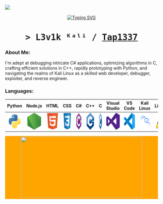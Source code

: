 ![](https://komarev.com/ghpvc/?username=antonkomarev&style=for-the-badge)

<p align="center">
        <a href="https://git.io/typing-svg"><img src="https://readme-typing-svg.demolab.com?font=Fira+Code&size=35&pause=1000&random=false&width=435&lines=Reverse+Enginner;Developer+in+Website+%26+Exploits;5%2B+Year+Exploiting++Experince;1.5%2B+Year+Kali+Linux+Experince" alt="Typing SVG" /></a>
</p>

<h1 align="center">
        <samp>&gt; L3v1k ᴷᵃˡⁱ / 
                <b><a target="_blank" href="https://github.com/Tap1337">Tap1337</a></b>
        </samp>
</h1>

### About Me:    
I'm adept at debugging intricate C# applications, optimizing algorithms in C, crafting efficient solutions in C++, rapidly prototyping with Python, and navigating the realms of Kali Linux as a skilled web developer, debugger, exploiter, and reverse engineer.

### Languages:
| Python | Node.js | HTML | CSS | C# | C++ | C | Visual Studio | VS Code | Kali Linux | Linux |
|----------|----------|----------|-----|-----|-----|-----|-----|-----|-----|-----|
|  <img src="https://github.com/devicons/devicon/blob/master/icons/python/python-original.svg" title="Python"  alt="Python" width="55" height="55"/> |  <img src="https://github.com/devicons/devicon/blob/master/icons/nodejs/nodejs-original.svg" title="Node.js"  alt="Node.js" width="55" height="55"/> |  <img src="https://github.com/devicons/devicon/blob/master/icons/html5/html5-original.svg" title="HTML" alt="HTML" width="55" height="55"/> |  <img src="https://github.com/devicons/devicon/blob/master/icons/css3/css3-original.svg" title="CSS" alt="CSS" width="55" height="55"/> |  <img src="https://github.com/devicons/devicon/blob/master/icons/csharp/csharp-original.svg" title="C#" alt="C#" width="55" height="55"/> |  <img src="https://github.com/devicons/devicon/blob/master/icons/cplusplus/cplusplus-original.svg" title="C++" alt="C++" width="55" height="55"/> |  <img src="https://github.com/devicons/devicon/blob/master/icons/c/c-original.svg" title="C" alt="C" width="55" height="55"/> |  <img src="https://github.com/devicons/devicon/blob/master/icons/visualstudio/visualstudio-plain.svg" title="Visual Studio" alt="Visual Studio" width="55" height="55"/> |  <img src="https://github.com/devicons/devicon/blob/master/icons/vscode/vscode-original.svg" title="VS Code" alt="VS Code" width="55" height="55"/> |  <img src="https://github.com/canaleal/devicon/blob/new-icon-kali-linux/icons/kalilinux/kalilinux-original-wordmark.svg" title="Kali Linux" alt="Kali Linux" width="55" height="55"/> |  <img src="https://github.com/devicons/devicon/blob/master/icons/linux/linux-original.svg" title="Linux" alt="Linux" width="55" height="55"/> |

<p align="center" style="background-color: orange; border: 2px solid orange;">
  <img width="400" height="200" src="https://github-readme-stats.vercel.app/api/top-langs/?username=Tap1337&size_weight=0.15&count_weight=0.5&layout=compact&theme=vision-friendly-dark">
</p>

